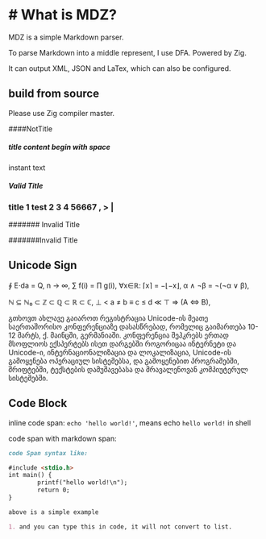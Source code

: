 # # What is MDZ?

MDZ is a simple Markdown parser.

To parse Markdown into a middle represent, I use DFA.
Powered by Zig.

It can output XML, JSON and LaTex, which can also be configured.

## build from source

Please use Zig compiler master.

####NotTitle

##### title content begin with space
instant text

##### Valid Title

### title 1 test 2 3 4 56667 , > | 

####### Invalid Title

#######Invalid Title

## Unicode Sign

∮ E⋅da = Q,  n → ∞, ∑ f(i) = ∏ g(i), ∀x∈ℝ: ⌈x⌉ = −⌊−x⌋, α ∧ ¬β = ¬(¬α ∨ β),

ℕ ⊆ ℕ₀ ⊂ ℤ ⊂ ℚ ⊂ ℝ ⊂ ℂ, ⊥ < a ≠ b ≡ c ≤ d ≪ ⊤ ⇒ (A ⇔ B),

გთხოვთ ახლავე გაიაროთ რეგისტრაცია Unicode-ის მეათე საერთაშორისო
კონფერენციაზე დასასწრებად, რომელიც გაიმართება 10-12 მარტს,
ქ. მაინცში, გერმანიაში. კონფერენცია შეჰკრებს ერთად მსოფლიოს
ექსპერტებს ისეთ დარგებში როგორიცაა ინტერნეტი და Unicode-ი,
ინტერნაციონალიზაცია და ლოკალიზაცია, Unicode-ის გამოყენება
ოპერაციულ სისტემებსა, და გამოყენებით პროგრამებში, შრიფტებში,
ტექსტების დამუშავებასა და მრავალენოვან კომპიუტერულ სისტემებში.

## Code Block

inline code span: `echo 'hello world!'`, means echo `hello world!` in shell

code span with markdown span:

```Markdown
code Span syntax like: 

#include <stdio.h>
int main() {
        printf("hello world!\n");
        return 0;
}

above is a simple example

1. and you can type this in code, it will not convert to list.

```

